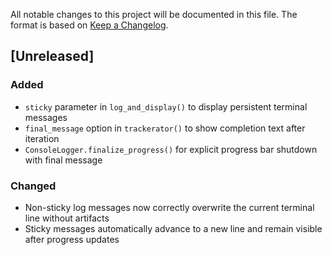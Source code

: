 All notable changes to this project will be documented in this file.
The format is based on [Keep a Changelog](https://keepachangelog.com/).

## [Unreleased]

### Added
- `sticky` parameter in `log_and_display()` to display persistent terminal messages
- `final_message` option in `trackerator()` to show completion text after iteration
- `ConsoleLogger.finalize_progress()` for explicit progress bar shutdown with final message

### Changed
- Non-sticky log messages now correctly overwrite the current terminal line without artifacts
- Sticky messages automatically advance to a new line and remain visible after progress updates